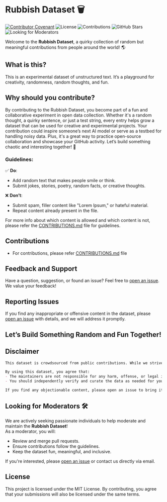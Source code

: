 # Rubbish Dataset 🗑️
[![Contributor Covenant](https://img.shields.io/badge/Contributor%20Covenant-2.1-4baaaa.svg)](code_of_conduct.md)
![License](https://img.shields.io/github/license/julurisaichandu/rubbish-dataset)
![Contributions](https://img.shields.io/badge/PRs-welcome-brightgreen.svg)
![GitHub Stars](https://img.shields.io/github/stars/julurisaichandu/rubbish-dataset)
![Looking for Moderators](https://img.shields.io/badge/Looking%20for-Moderators-blue?style=flat-square)


Welcome to the **Rubbish Dataset**, a quirky collection of random but meaningful contributions from people around the world! 🌎

## What is this?  
This is an experimental dataset of unstructured text. It’s a playground for creativity, randomness, random thoughts, and fun. 

## Why should you contribute?
By contributing to the Rubbish Dataset, you become part of a fun and collaborative experiment in open data collection. Whether it's a random thought, a quirky sentence, or just a test string, every entry helps grow a dataset that can be used for creative and experimental projects. Your contribution could inspire someone’s next AI model or serve as a testbed for handling noisy data. Plus, it's a great way to practice open-source collaboration and showcase your GitHub activity. Let’s build something chaotic and interesting together! 🚀

### Guidelines:  
✅ **Do**:  
- Add random text that makes people smile or think.  
- Submit jokes, stories, poetry, random facts, or creative thoughts.

❌ **Don’t**:  
- Submit spam, filler content like "Lorem Ipsum," or hateful material.  
- Repeat content already present in the file.

For more info about which content is allowed and which content is not, please refer the [CONTRIBUTIONS.md](CONTRIBUTIONS.md) file for guidelines.

## Contributions
- For contributions, please refer [CONTRIBUTIONS.md](CONTRIBUTIONS.md) file


## Feedback and Support
Have a question, suggestion, or found an issue? Feel free to [open an issue](https://github.com/julurisaichandu/rubbish-dataset/issues). We value your feedback!

## Reporting Issues
If you find any inappropriate or offensive content in the dataset, please [open an issue](https://github.com/yourusername/rubbish-dataset/issues) with details, and we will address it promptly.

## Let’s Build Something Random and Fun Together!

## Disclaimer
```markdown
This dataset is crowdsourced from public contributions. While we strive to moderate and review submissions, we cannot guarantee that all content is free from offensive, inappropriate, or inaccurate material.

By using this dataset, you agree that:
- The maintainers are not responsible for any harm, offense, or legal issues resulting from the use of this dataset.
- You should independently verify and curate the data as needed for your use case.

If you find any objectionable content, please open an issue to bring it to our attention. We appreciate your help in keeping this project clean and enjoyable!
```

## Looking for Moderators 🛠️

We are actively seeking passionate individuals to help moderate and maintain the **Rubbish Dataset**!  
As a moderator, you will:
- Review and merge pull requests.
- Ensure contributions follow the guidelines.
- Keep the dataset fun, meaningful, and inclusive.

If you're interested, please [open an issue](https://github.com/julurisaichandu/rubbish-dataset/issues/new?assignees=&labels=moderator&template=moderator-application.md&title=Moderator+Application) or contact us directly via email.



## License
This project is licensed under the MIT License. By contributing, you agree that your submissions will also be licensed under the same terms.



